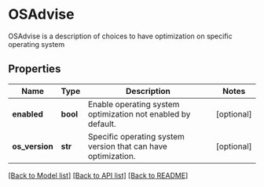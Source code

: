 # OSAdvise

OSAdvise is a description of choices to have optimization on specific operating system
## Properties
Name | Type | Description | Notes
------------ | ------------- | ------------- | -------------
**enabled** | **bool** | Enable operating system optimization not enabled by default. | [optional] 
**os_version** | **str** | Specific operating system version that can have optimization. | [optional] 

[[Back to Model list]](../README.md#documentation-for-models) [[Back to API list]](../README.md#documentation-for-api-endpoints) [[Back to README]](../README.md)


